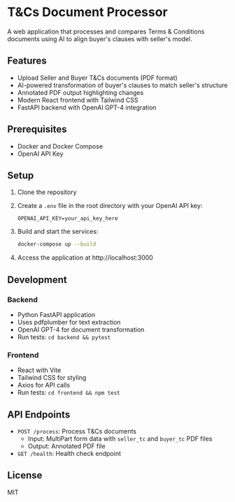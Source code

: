# T&Cs Document Processor

A web application that processes and compares Terms & Conditions documents using AI to align buyer's clauses with seller's model.

## Features

- Upload Seller and Buyer T&Cs documents (PDF format)
- AI-powered transformation of buyer's clauses to match seller's structure
- Annotated PDF output highlighting changes
- Modern React frontend with Tailwind CSS
- FastAPI backend with OpenAI GPT-4 integration

## Prerequisites

- Docker and Docker Compose
- OpenAI API Key

## Setup

1. Clone the repository
2. Create a `.env` file in the root directory with your OpenAI API key:
   ```
   OPENAI_API_KEY=your_api_key_here
   ```

3. Build and start the services:
   ```bash
   docker-compose up --build
   ```

4. Access the application at http://localhost:3000

## Development

### Backend

- Python FastAPI application
- Uses pdfplumber for text extraction
- OpenAI GPT-4 for document transformation
- Run tests: `cd backend && pytest`

### Frontend

- React with Vite
- Tailwind CSS for styling
- Axios for API calls
- Run tests: `cd frontend && npm test`

## API Endpoints

- `POST /process`: Process T&Cs documents
  - Input: MultiPart form data with `seller_tc` and `buyer_tc` PDF files
  - Output: Annotated PDF file
- `GET /health`: Health check endpoint

## License

MIT 